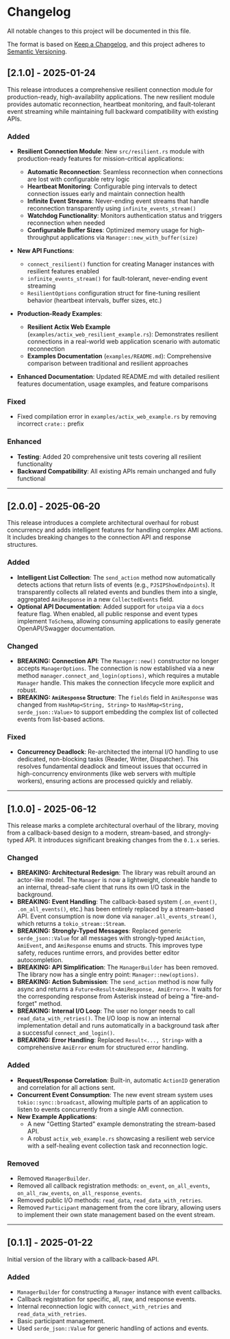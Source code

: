 # Changelog

All notable changes to this project will be documented in this file.

The format is based on [Keep a Changelog](https://keepachangelog.com/en/1.0.0/),
and this project adheres to [Semantic Versioning](https://semver.org/spec/v2.0.0.html).

## [2.1.0] - 2025-01-24

This release introduces a comprehensive resilient connection module for production-ready, high-availability applications. The new resilient module provides automatic reconnection, heartbeat monitoring, and fault-tolerant event streaming while maintaining full backward compatibility with existing APIs.

### Added

-   **Resilient Connection Module**: New `src/resilient.rs` module with production-ready features for mission-critical applications:
    -   **Automatic Reconnection**: Seamless reconnection when connections are lost with configurable retry logic
    -   **Heartbeat Monitoring**: Configurable ping intervals to detect connection issues early and maintain connection health
    -   **Infinite Event Streams**: Never-ending event streams that handle reconnection transparently using `infinite_events_stream()`
    -   **Watchdog Functionality**: Monitors authentication status and triggers reconnection when needed
    -   **Configurable Buffer Sizes**: Optimized memory usage for high-throughput applications via `Manager::new_with_buffer(size)`

-   **New API Functions**:
    -   `connect_resilient()` function for creating Manager instances with resilient features enabled
    -   `infinite_events_stream()` for fault-tolerant, never-ending event streaming
    -   `ResilientOptions` configuration struct for fine-tuning resilient behavior (heartbeat intervals, buffer sizes, etc.)

-   **Production-Ready Examples**:
    -   **Resilient Actix Web Example** (`examples/actix_web_resilient_example.rs`): Demonstrates resilient connections in a real-world web application scenario with automatic reconnection
    -   **Examples Documentation** (`examples/README.md`): Comprehensive comparison between traditional and resilient approaches

-   **Enhanced Documentation**: Updated README.md with detailed resilient features documentation, usage examples, and feature comparisons

### Fixed

-   Fixed compilation error in `examples/actix_web_example.rs` by removing incorrect `crate::` prefix

### Enhanced

-   **Testing**: Added 20 comprehensive unit tests covering all resilient functionality
-   **Backward Compatibility**: All existing APIs remain unchanged and fully functional

---

## [2.0.0] - 2025-06-20

This release introduces a complete architectural overhaul for robust concurrency and adds intelligent features for handling complex AMI actions. It includes breaking changes to the connection API and response structures.

### Added

-   **Intelligent List Collection**: The `send_action` method now automatically detects actions that return lists of events (e.g., `PJSIPShowEndpoints`). It transparently collects all related events and bundles them into a single, aggregated `AmiResponse` in a new `CollectedEvents` field.
-   **Optional API Documentation**: Added support for `utoipa` via a `docs` feature flag. When enabled, all public response and event types implement `ToSchema`, allowing consuming applications to easily generate OpenAPI/Swagger documentation.

### Changed

-   **BREAKING: Connection API**: The `Manager::new()` constructor no longer accepts `ManagerOptions`. The connection is now established via a new method `manager.connect_and_login(options)`, which requires a mutable `Manager` handle. This makes the connection lifecycle more explicit and robust.
-   **BREAKING: `AmiResponse` Structure**: The `fields` field in `AmiResponse` was changed from `HashMap<String, String>` to `HashMap<String, serde_json::Value>` to support embedding the complex list of collected events from list-based actions.

### Fixed

-   **Concurrency Deadlock**: Re-architected the internal I/O handling to use dedicated, non-blocking tasks (Reader, Writer, Dispatcher). This resolves fundamental deadlock and timeout issues that occurred in high-concurrency environments (like web servers with multiple workers), ensuring actions are processed quickly and reliably.

---

## [1.0.0] - 2025-06-12

This release marks a complete architectural overhaul of the library, moving from a callback-based design to a modern, stream-based, and strongly-typed API. It introduces significant breaking changes from the `0.1.x` series.

### Changed

-   **BREAKING: Architectural Redesign**: The library was rebuilt around an actor-like model. The `Manager` is now a lightweight, cloneable handle to an internal, thread-safe client that runs its own I/O task in the background.
-   **BREAKING: Event Handling**: The callback-based system (`.on_event()`, `.on_all_events()`, etc.) has been entirely replaced by a stream-based API. Event consumption is now done via `manager.all_events_stream()`, which returns a `tokio_stream::Stream`.
-   **BREAKING: Strongly-Typed Messages**: Replaced generic `serde_json::Value` for all messages with strongly-typed `AmiAction`, `AmiEvent`, and `AmiResponse` enums and structs. This improves type safety, reduces runtime errors, and provides better editor autocompletion.
-   **BREAKING: API Simplification**: The `ManagerBuilder` has been removed. The library now has a single entry point: `Manager::new(options)`.
-   **BREAKING: Action Submission**: The `send_action` method is now fully async and returns a `Future<Result<AmiResponse, AmiError>>`. It waits for the corresponding response from Asterisk instead of being a "fire-and-forget" method.
-   **BREAKING: Internal I/O Loop**: The user no longer needs to call `read_data_with_retries()`. The I/O loop is now an internal implementation detail and runs automatically in a background task after a successful `connect_and_login()`.
-   **BREAKING: Error Handling**: Replaced `Result<..., String>` with a comprehensive `AmiError` enum for structured error handling.

### Added

-   **Request/Response Correlation**: Built-in, automatic `ActionID` generation and correlation for all actions sent.
-   **Concurrent Event Consumption**: The new event stream system uses `tokio::sync::broadcast`, allowing multiple parts of an application to listen to events concurrently from a single AMI connection.
-   **New Example Applications**:
    -   A new "Getting Started" example demonstrating the stream-based API.
    -   A robust `actix_web_example.rs` showcasing a resilient web service with a self-healing event collection task and reconnection logic.

### Removed

-   Removed `ManagerBuilder`.
-   Removed all callback registration methods: `on_event`, `on_all_events`, `on_all_raw_events`, `on_all_response_events`.
-   Removed public I/O methods: `read_data`, `read_data_with_retries`.
-   Removed `Participant` management from the core library, allowing users to implement their own state management based on the event stream.

---

## [0.1.1] - 2025-01-22

Initial version of the library with a callback-based API.

### Added

-   `ManagerBuilder` for constructing a `Manager` instance with event callbacks.
-   Callback registration for specific, all, raw, and response events.
-   Internal reconnection logic with `connect_with_retries` and `read_data_with_retries`.
-   Basic participant management.
-   Used `serde_json::Value` for generic handling of actions and events.